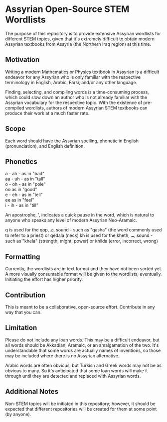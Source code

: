 # Assyrian Open-Source STEM Wordlists

The purpose of this repository is to provide extensive Assyrian wordlists for different STEM topics, given that it's extremely difficult to obtain modern Assyrian textbooks from Assyria (the Northern Iraq region) at this time.

## Motivation

Writing a modern Mathematics or Physics textbook in Assyrian is a difficult endeavor for any Assyrian who is only familiar with the respective terminology in English, Arabic, Farsi, and/or any other language.

Finding, selecting, and compiling words is a time-consuming process, which could slow down an author who is not already familiar with the Assyrian vocabulary for the respective topic. With the existence of pre-compiled wordlists, authors of modern Assyrian STEM textbooks can produce their work at a much faster rate.

## Scope

Each word should have the Assyrian spelling, phonetic in English (pronunciation), and English definition.

## Phonetics

a - ah - as in "bad" <BR>
aa - uh - as in "tall" <BR>
o - oh - as in "pole" <BR>
oo as in "good" <BR>
e - eh - as in "tell" <BR>
ee as in "feel" <BR>
i - ih - as in "till" <BR>

An apostrophe, ', indicates a quick pause in the word, which is natural to anyone who speaks any level of modern Assyrian Neo-Aramaic.

q is used for the qop, ܩ, sound - such as "qasha" (the word commonly used to refer to a priest) or qedala (neck)
kh is used for the kheth, ܚ, sound - such as "khela" (strength, might, power) or khilda (error, incorrect, wrong)

## Formatting

Currently, the wordlists are in text format and they have not been sorted yet. A more visually consumable format will be given to the wordlists, eventually. Initiating the effort has higher priority.

## Contribution

This is meant to be a collaborative, open-source effort. Contribute in any way that you can.

## Limitation

Please do not include any loan words. This may be a difficult endeavor, but all words should be Akkadian, Aramaic, or an amalgamation of the two. It's understandable that some words are actually names of inventions, so those may be included where there is no Assyrian alternative.

Arabic words are often obvious, but Turkish and Greek words may not be as obvious to many. So it's anticipated that some loan words will make it through until they are detected and replaced with Assyrian words.

## Additional Notes

Non-STEM topics will be initiated in this repository; however, it should be expected that different repositories will be created for them at some point (by anyone).
